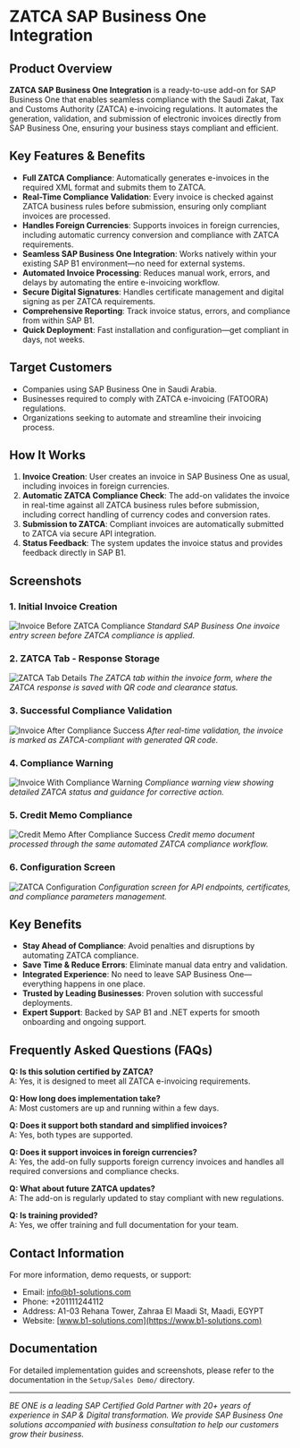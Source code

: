 # ZATCA SAP Business One Integration

## Product Overview

**ZATCA SAP Business One Integration** is a ready-to-use add-on for SAP Business One that enables seamless compliance with the Saudi Zakat, Tax and Customs Authority (ZATCA) e-invoicing regulations. It automates the generation, validation, and submission of electronic invoices directly from SAP Business One, ensuring your business stays compliant and efficient.

## Key Features & Benefits

- **Full ZATCA Compliance**: Automatically generates e-invoices in the required XML format and submits them to ZATCA.
- **Real-Time Compliance Validation**: Every invoice is checked against ZATCA business rules before submission, ensuring only compliant invoices are processed.
- **Handles Foreign Currencies**: Supports invoices in foreign currencies, including automatic currency conversion and compliance with ZATCA requirements.
- **Seamless SAP Business One Integration**: Works natively within your existing SAP B1 environment—no need for external systems.
- **Automated Invoice Processing**: Reduces manual work, errors, and delays by automating the entire e-invoicing workflow.
- **Secure Digital Signatures**: Handles certificate management and digital signing as per ZATCA requirements.
- **Comprehensive Reporting**: Track invoice status, errors, and compliance from within SAP B1.
- **Quick Deployment**: Fast installation and configuration—get compliant in days, not weeks.

## Target Customers

- Companies using SAP Business One in Saudi Arabia.
- Businesses required to comply with ZATCA e-invoicing (FATOORA) regulations.
- Organizations seeking to automate and streamline their invoicing process.

## How It Works

1. **Invoice Creation**: User creates an invoice in SAP Business One as usual, including invoices in foreign currencies.
2. **Automatic ZATCA Compliance Check**: The add-on validates the invoice in real-time against all ZATCA business rules before submission, including correct handling of currency codes and conversion rates.
3. **Submission to ZATCA**: Compliant invoices are automatically submitted to ZATCA via secure API integration.
4. **Status Feedback**: The system updates the invoice status and provides feedback directly in SAP B1.

## Screenshots

### 1. Initial Invoice Creation
![Invoice Before ZATCA Compliance](images/invoice_before_zatca_compliance.png)
*Standard SAP Business One invoice entry screen before ZATCA compliance is applied.*

### 2. ZATCA Tab - Response Storage
![ZATCA Tab Details](images/invoice_before_compliance_zatca_tab_details.png)
*The ZATCA tab within the invoice form, where the ZATCA response is saved with QR code and clearance status.*

### 3. Successful Compliance Validation
![Invoice After Compliance Success](images/invoice_after_compliance_success.png)
*After real-time validation, the invoice is marked as ZATCA-compliant with generated QR code.*

### 4. Compliance Warning
![Invoice With Compliance Warning](images/invoice_with_compliance_warning.png)
*Compliance warning view showing detailed ZATCA status and guidance for corrective action.*

### 5. Credit Memo Compliance
![Credit Memo After Compliance Success](images/credit_memo_after_compliance_success.png)
*Credit memo document processed through the same automated ZATCA compliance workflow.*

### 6. Configuration Screen
![ZATCA Configuration](images/zatca_configuration.png)
*Configuration screen for API endpoints, certificates, and compliance parameters management.*

## Key Benefits

- **Stay Ahead of Compliance**: Avoid penalties and disruptions by automating ZATCA compliance.
- **Save Time & Reduce Errors**: Eliminate manual data entry and validation.
- **Integrated Experience**: No need to leave SAP Business One—everything happens in one place.
- **Trusted by Leading Businesses**: Proven solution with successful deployments.
- **Expert Support**: Backed by SAP B1 and .NET experts for smooth onboarding and ongoing support.

## Frequently Asked Questions (FAQs)

**Q: Is this solution certified by ZATCA?**  
A: Yes, it is designed to meet all ZATCA e-invoicing requirements.

**Q: How long does implementation take?**  
A: Most customers are up and running within a few days.

**Q: Does it support both standard and simplified invoices?**  
A: Yes, both types are supported.

**Q: Does it support invoices in foreign currencies?**  
A: Yes, the add-on fully supports foreign currency invoices and handles all required conversions and compliance checks.

**Q: What about future ZATCA updates?**  
A: The add-on is regularly updated to stay compliant with new regulations.

**Q: Is training provided?**  
A: Yes, we offer training and full documentation for your team.

## Contact Information

For more information, demo requests, or support:

- Email: info@b1-solutions.com
- Phone: +201111244112
- Address: A1-03 Rehana Tower, Zahraa El Maadi St, Maadi, EGYPT
- Website: [www.b1-solutions.com](https://www.b1-solutions.com)

## Documentation

For detailed implementation guides and screenshots, please refer to the documentation in the `Setup/Sales Demo/` directory.

---

*BE ONE is a leading SAP Certified Gold Partner with 20+ years of experience in SAP & Digital transformation. We provide SAP Business One solutions accompanied with business consultation to help our customers grow their business.*